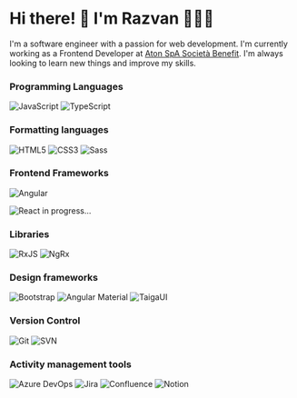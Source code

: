 # Hi there! 👋 I'm Razvan 👨🏻‍💻
I'm a software engineer with a passion for web development. I'm currently working as a Frontend Developer at [Aton SpA Società Benefit](https://aton.com/). I'm always looking to learn new things and improve my skills.

### Programming Languages
![JavaScript](https://img.shields.io/badge/-JavaScript-F7DF1E?style=flat&logo=javascript&logoColor=black)
![TypeScript](https://img.shields.io/badge/-TypeScript-3178C6?style=flat&logo=typescript&logoColor=white)

### Formatting languages
![HTML5](https://img.shields.io/badge/-HTML5-E34F26?style=flat&logo=html5&logoColor=white)
![CSS3](https://img.shields.io/badge/-CSS3-1572B6?style=flat&logo=css3&logoColor=white)
![Sass](https://img.shields.io/badge/-Sass-CC6699?style=flat&logo=sass&logoColor=white)

### Frontend Frameworks
![Angular](https://img.shields.io/badge/-Angular-DD0031?style=flat&logo=angular&logoColor=white)

![React](https://img.shields.io/badge/-React-61DAFB?style=flat&logo=react&logoColor=black) in progress...

### Libraries 
![RxJS](https://img.shields.io/badge/-RxJS-B7178C?style=flat&logo=reactivex&logoColor=white)
![NgRx](https://img.shields.io/badge/-NgRx-333333?style=flat&logo=redux&logoColor=764ABC)

### Design frameworks
![Bootstrap](https://img.shields.io/badge/-Bootstrap-7952B3?style=flat&logo=bootstrap&logoColor=white)
![Angular Material](https://img.shields.io/badge/-Angular%20Material-607D8B?style=flat&logo=angular&logoColor=white)
![TaigaUI](https://img.shields.io/badge/-TaigaUI-FF5722?style=flat&logo=taigaui&logoColor=white)

### Version Control 
![Git](https://img.shields.io/badge/-Git-F05032?style=flat&logo=git&logoColor=white)
![SVN](https://img.shields.io/badge/-SVN-809CC9?style=flat&logo=subversion&logoColor=white)

### Activity management tools
![Azure DevOps](https://img.shields.io/badge/-Azure%20DevOps-0078D7?style=flat&logo=azure-devops&logoColor=white)
![Jira](https://img.shields.io/badge/-Jira-0052CC?style=flat&logo=jira&logoColor=white)
![Confluence](https://img.shields.io/badge/-Confluence-172B4D?style=flat&logo=confluence&logoColor=white)
![Notion](https://img.shields.io/badge/-Notion-000000?style=flat&logo=notion&logoColor=white)
